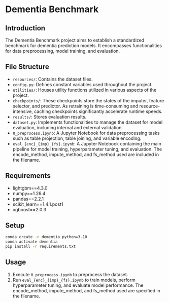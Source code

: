 # Dementia Benchmark

## Introduction
The Dementia Benchmark project aims to establish a standardized benchmark for dementia prediction models. It encompasses functionalities for data preprocessing, model training, and evaluation.

## File Structure
- `resources/`: Contains the dataset files.
- `config.py`: Defines constant variables used throughout the project.
- `utilities/`: Houses utility functions utilized in various aspects of the project.
- `checkpoints/`: These checkpoints store the states of the imputer, feature selector, and predictor. As retraining is time-consuming and resource-intensive, caching checkpoints significantly accelerate runtime speeds.
- `results/`: Stores evaluation results.
- `dataset.py`: Implements functionalities to manage the dataset for model evaluation, including internal and external validation.
- `0_preprocess.ipynb`: A Jupyter Notebook for data preprocessing tasks such as table projection, table joining, and variable encoding.
- `eval_{enc}_{imp}_{fs}.ipynb`: A Jupyter Notebook containing the main pipeline for model training, hyperparameter tuning, and evaluation. The encode_method, impute_method, and fs_method used are included in the filename.

## Requirements
- lightgbm==4.3.0
- numpy==1.26.4
- pandas==2.2.1
- scikit_learn==1.4.1.post1
- xgboost==2.0.3

## Setup
```bash
conda create -n dementia python=3.10
conda activate dementia
pip install -r requirements.txt
```

## Usage
1. Execute `0_preprocess.ipynb` to preprocess the dataset.
2. Run `eval_{enc}_{imp}_{fs}.ipynb` to train models, perform hyperparameter tuning, and evaluate model performance. The encode_method, impute_method, and fs_method used are specified in the filename.